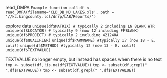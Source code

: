 read_DMPA
`Example function call`
`df <- read_DMPA(filename='CLD_DB_MJ_LAKES.xls', path = '//kc.kingcounty.lcl/dnrp/LAB/Reports/')`

explore data
`unique(df$MATRIX) # typically 2 including LN BLANK WTR`
`unique(df$LOCATOR) # typically 9 (now 12 including FFBLANK)`
`unique(df$PROJECT) # typically 2 including 421240A`
`unique(df$QUALIFIER)`
`unique(df$PARMNAME) #typically 17 (now 18 - E. coli!)`
`unique(df$METHOD) #typically 12 (now 13 - E. coli!)`
`unique(df$TEXTVALUE)`


TEXTVALUE no longer empty, but instead has spaces when there is no text
`tmp <- subset(df,!is.na(df$TEXTVALUE))`
`tmp <- subset(df,grepl("  ",df$TEXTVALUE))`
`tmp <- subset(df,grepl(" ",df$TEXTVALUE))`
